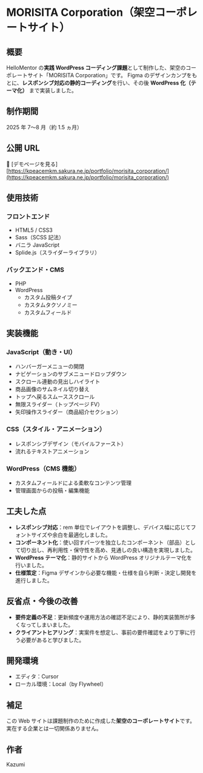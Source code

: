 # MORISITA Corporation（架空コーポレートサイト）

## 概要

HelloMentor の**実践 WordPress コーディング課題**として制作した、架空のコーポレートサイト「MORISITA Corporation」です。
Figma のデザインカンプをもとに、**レスポンシブ対応の静的コーディング**を行い、その後 **WordPress 化（テーマ化）** まで実装しました。

## 制作期間

2025 年 7〜8 月（約 1.5 ヵ月）

## 公開 URL

🔗 [デモページを見る] [https://kpeacemkm.sakura.ne.jp/portfolio/morisita_corporation/](https://kpeacemkm.sakura.ne.jp/portfolio/morisita_corporation/)

## 使用技術

### フロントエンド

- HTML5 / CSS3
- Sass（SCSS 記法）
- バニラ JavaScript
- Splide.js（スライダーライブラリ）

### バックエンド・CMS

- PHP
- WordPress
  - カスタム投稿タイプ
  - カスタムタクソノミー
  - カスタムフィールド

## 実装機能

### JavaScript（動き・UI）

- ハンバーガーメニューの開閉
- ナビゲーションのサブメニュードロップダウン
- スクロール連動の見出しハイライト
- 商品画像のサムネイル切り替え
- トップへ戻るスムーススクロール
- 無限スライダー（トップページ FV）
- 矢印操作スライダー（商品紹介セクション）

### CSS（スタイル・アニメーション）

- レスポンシブデザイン（モバイルファースト）
- 流れるテキストアニメーション

### WordPress（CMS 機能）

- カスタムフィールドによる柔軟なコンテンツ管理
- 管理画面からの投稿・編集機能

## 工夫した点

- **レスポンシブ対応**：rem 単位でレイアウトを調整し、デバイス幅に応じてフォントサイズや余白を最適化しました。
- **コンポーネント化**：使い回すパーツを独立したコンポーネント（部品）として切り出し、再利用性・保守性を高め、見通しの良い構造を実現しました。
- **WordPress テーマ化**：静的サイトから WordPress オリジナルテーマ化を行いました。
- **仕様策定**：Figma デザインから必要な機能・仕様を自ら判断・決定し開発を進行しました。

## 反省点・今後の改善

- **要件定義の不足**：更新頻度や運用方法の確認不足により、静的実装箇所が多くなってしまいました。
- **クライアントヒアリング**：実案件を想定し、事前の要件確認をより丁寧に行う必要があると学びました。

## 開発環境

- エディタ：Cursor
- ローカル環境：Local（by Flywheel）

## 補足

この Web サイトは課題制作のために作成した**架空のコーポレートサイト**です。
実在する企業とは一切関係ありません。

## 作者

Kazumi
